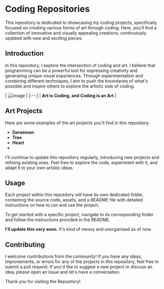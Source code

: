 # Coding Repositories #

This repository is dedicated to showcasing my coding projects, specifically focused on creating various forms of art through coding.
Here, you'll find a collection of innovative and visually appealing creations, continuously updated with new and exciting pieces.


## Introduction ##

In this repository, I explore the intersection of coding and art. I believe that programming can be a powerful tool for expressing creativity and generating unique visual experiences. Through experimentation and combining different techniques, 
I aim to push the boundaries of what's possible and inspire others to explore the artistic side of coding.


| ![image](https://github.com/Riddhiman2005/Coding-Repositories/assets/130882317/353a52f8-3f32-496a-9104-516aecd1eadd)
 | 
|:--:| 
| **Art is Coding, and Coding is an Art** |


## Art Projects

Here are some examples of the art projects you'll find in this repository:

- **Doraemon**
- **Tree**
- **Heart**
- 
I'll continue to update this repository regularly, introducing new projects and 
refining existing ones. Feel free to explore the code, experiment with it, and adapt it to your own artistic ideas.



## Usage

Each project within this repository will have its own dedicated folder, containing the source code, assets, and a README file with detailed instructions on how to run and use the project.

To get started with a specific project, navigate to its corresponding folder and follow the instructions provided in the README.

**I'll update this very soon.** It's kind of messy and unorganised as of now.

## Contributing

I welcome contributions from the community! If you have any ideas,
improvements, or errors for any of the projects in this repository, feel free to submit a pull request. 
If you'd like to suggest a new project or discuss an idea, please open an issue and let's have a conversation.


Thank you for visiting the Repository! 


